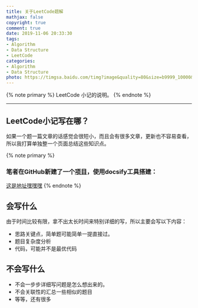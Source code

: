 ```yaml
---
title: 关于LeetCode题解
mathjax: false
copyright: true
comment: true
date: 2019-11-06 20:33:30
tags:
- Algorithm
- Data Structure
- LeetCode
categories:
- Algorithm
- Data Structure
photo: https://timgsa.baidu.com/timg?image&quality=80&size=b9999_10000&sec=1573053856187&di=f0d4918a1cba36c9c80003a45e648e86&imgtype=0&src=http%3A%2F%2Fi0.hdslb.com%2Fbfs%2Farticle%2Fb372ba24b56ca5c48d0e587e0705004cda9a215e.jpg
---
```


{% note primary %}
LeetCode 小记的说明。
{% endnote %}

<!-- more -->

---

## LeetCode小记写在哪？

如果一个题一篇文章的话感觉会很短小，而且会有很多文章，更新也不容易查看，所以我打算单独整一个页面总结这些知识点。

{% note primary %}
###  笔者在GitHub新建了一个[项目](https://github.com/ScarboroughCoral/Notes)，使用docsify工具搭建：
[这是地址嘿嘿嘿](http://scarboroughcoral.top/Notes/#/lc)
{% endnote %}

## 会写什么

由于时间比较有限，拿不出太长时间来特别详细的写，所以主要会写以下内容：

- 思路关键点，简单题可能简单一提直接过。
- 题目复杂度分析
- 代码，可能并不是最优代码

## 不会写什么


- 不会一步步详细写问题是怎么想出来的。
- 不会关联性的汇总一些相似的题目
- 等等，还有很多